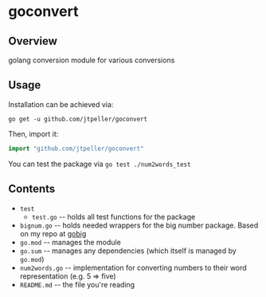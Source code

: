 # goconvert

## Overview

golang conversion module for various conversions

## Usage

Installation can be achieved via:

```
go get -u github.com/jtpeller/goconvert
```

Then, import it:

```go
import "github.com/jtpeller/goconvert"
```

You can test the package via `go test ./num2words_test`

## Contents

- `test`
    - `test.go` -- holds all test functions for the package
- `bignum.go` -- holds needed wrappers for the big number package. Based on my repo at [gobig](https://github.com/jtpeller/gobig)
- `go.mod` -- manages the module
- `go.sum` -- manages any dependencies (which itself is managed by `go.mod`)
- `num2words.go` -- implementation for converting numbers to their word representation (e.g. 5 => five)
- `README.md` -- the file you're reading

